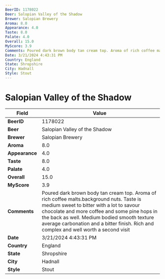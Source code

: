 ```yaml
---
BeerID: 1178022
Beer: Salopian Valley of the Shadow
Brewer: Salopian Brewery
Aroma: 8.0
Appearance: 4.0
Taste: 8.0
Palate: 4.0
Overall: 15.0
MyScore: 3.9
Comments: Poured dark brown body tan cream top. Aroma of rich coffee malts.background nuts. Taste is medium sweet to bitter with a lot to savour chocolate and more coffee and some pine hops in the back as well. Medium bodied smooth texture average carbonation and a bitter finish. Rich and complex and well worth a second visit
Date: 3/21/2024 4:43:31 PM
Country: England
State: Shropshire
City: Hadnall
Style: Stout
---
```


# Salopian Valley of the Shadow

| Field         | Value |
|---------------|-------|
| **BeerID** | 1178022 |
| **Beer** | Salopian Valley of the Shadow |
| **Brewer** | Salopian Brewery |
| **Aroma** | 8.0 |
| **Appearance** | 4.0 |
| **Taste** | 8.0 |
| **Palate** | 4.0 |
| **Overall** | 15.0 |
| **MyScore** | 3.9 |
| **Comments** | Poured dark brown body tan cream top. Aroma of rich coffee malts.background nuts. Taste is medium sweet to bitter with a lot to savour chocolate and more coffee and some pine hops in the back as well. Medium bodied smooth texture average carbonation and a bitter finish. Rich and complex and well worth a second visit  |
| **Date** | 3/21/2024 4:43:31 PM |
| **Country** | England |
| **State** | Shropshire |
| **City** | Hadnall |
| **Style** | Stout |
